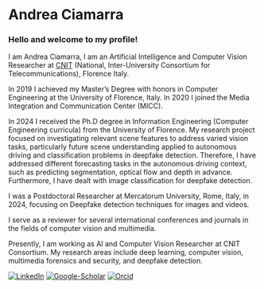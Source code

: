 # Andrea Ciamarra
### Hello and welcome to my profile!
I am Andrea Ciamarra, I am an Artificial Intelligence and Computer Vision Researcher at [CNIT](https://www.cnit.it/en/) (National, Inter-University Consortium for Telecommunications), Florence Italy.

In 2019 I achieved my Master’s Degree with honors in Computer Engineering at the University of Florence, Italy. In 2020 I joined the Media Integration and Communication Center (MICC).

In 2024 I received the Ph.D degree in Information Engineering (Computer Engineering curricula) from the University of Florence. My research project focused on investigating relevant scene features to address varied vision tasks, particularly future scene understanding applied to autonomous driving and classification problems in deepfake detection. Therefore, I have addressed different forecasting tasks in the autonomous driving context, such as predicting segmentation, optical flow and depth in advance. Furthermore, I have dealt with image classification for deepfake detection.

I was a Postdoctoral Researcher at Mercatorum University, Rome, Italy, in 2024, focusing on Deepfake detection techniques for images and videos. 

I serve as a reviewer for several international conferences and journals in the fields of computer vision and multimedia.

Presently, I am working as AI and Computer Vision Researcher at CNIT Consortium. My research areas include deep learning, computer vision, multimedia forensics and security, and deepfake detection. 

[![LinkedIn](https://img.shields.io/badge/Linkedin-blue)](https://www.linkedin.com/in/andrea-ciamarra-aa179976) [![Google-Scholar](https://img.shields.io/badge/Google-Scholar-orange)](https://scholar.google.com/citations?user=LTrUgeEAAAAJ&hl=en) [![Orcid](https://img.shields.io/badge/Orcid-green)](https://orcid.org/0000-0001-7053-0830)
